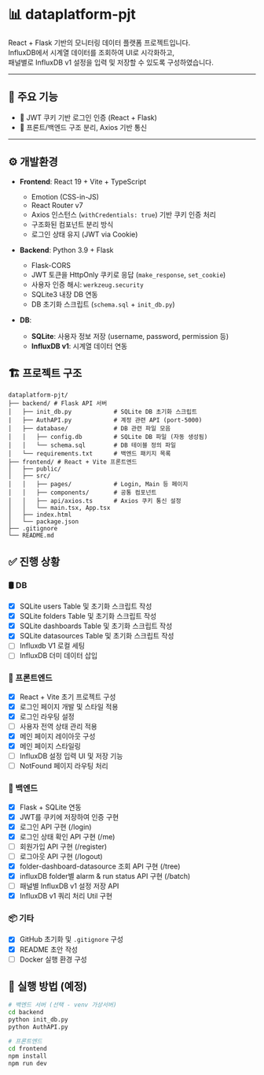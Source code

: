# 📊 dataplatform-pjt

React + Flask 기반의 모니터링 데이터 플랫폼 프로젝트입니다.  
InfluxDB에서 시계열 데이터를 조회하여 UI로 시각화하고,  
패널별로 InfluxDB v1 설정을 입력 및 저장할 수 있도록 구성하였습니다.

---

## 🚀 주요 기능

- 🔐 JWT 쿠키 기반 로그인 인증 (React + Flask)
- 🧩 프론트/백엔드 구조 분리, Axios 기반 통신

---

## ⚙️ 개발환경

- **Frontend**: React 19 + Vite + TypeScript

  - Emotion (CSS-in-JS)
  - React Router v7
  - Axios 인스턴스 (`withCredentials: true`) 기반 쿠키 인증 처리
  - 구조화된 컴포넌트 분리 방식
  - 로그인 상태 유지 (JWT via Cookie)

- **Backend**: Python 3.9 + Flask
  - Flask-CORS
  - JWT 토큰을 HttpOnly 쿠키로 응답 (`make_response`, `set_cookie`)
  - 사용자 인증 해시: `werkzeug.security`
  - SQLite3 내장 DB 연동
  - DB 초기화 스크립트 (`schema.sql` + `init_db.py`)
- **DB**:
  - **SQLite**: 사용자 정보 저장 (username, password, permission 등)
  - **InfluxDB v1**: 시계열 데이터 연동

## 🏗️ 프로젝트 구조

```
dataplatform-pjt/
├── backend/ # Flask API 서버
│   ├── init_db.py            # SQLite DB 초기화 스크립트
|   ├── AuthAPI.py            # 계정 관련 API (port-5000)
│   ├── database/             # DB 관련 파일 모음
│   │   ├── config.db         # SQLite DB 파일 (자동 생성됨)
│   │   └── schema.sql        # DB 테이블 정의 파일
│   └── requirements.txt      # 백엔드 패키지 목록
├── frontend/ # React + Vite 프론트엔드
│   ├── public/
│   ├── src/
│   │   ├── pages/            # Login, Main 등 페이지
│   │   ├── components/       # 공통 컴포넌트
│   │   ├── api/axios.ts      # Axios 쿠키 통신 설정
│   │   └── main.tsx, App.tsx
│   ├── index.html
│   └── package.json
├── .gitignore
└── README.md
```

## ✅ 진행 상황

### 🛢️ DB

- [x] SQLite users Table 및 초기화 스크립트 작성
- [x] SQLite folders Table 및 초기화 스크립트 작성
- [x] SQLite dashboards Table 및 초기화 스크립트 작성
- [x] SQLite datasources Table 및 초기화 스크립트 작성
- [ ] Influxdb V1 로컬 세팅
- [ ] InfluxDB 더미 데이터 삽입

### 🧩 프론트엔드

- [x] React + Vite 초기 프로젝트 구성
- [x] 로그인 페이지 개발 및 스타일 적용
- [x] 로그인 라우팅 설정
- [ ] 사용자 전역 상태 관리 적용
- [x] 메인 페이지 레이아웃 구성
- [x] 메인 페이지 스타일링
- [ ] InfluxDB 설정 입력 UI 및 저장 기능
- [ ] NotFound 페이지 라우팅 처리

### 🧠 백엔드

- [x] Flask + SQLite 연동
- [x] JWT를 쿠키에 저장하여 인증 구현
- [x] 로그인 API 구현 (/login)
- [x] 로그인 상태 확인 API 구현 (/me)
- [ ] 회원가입 API 구현 (/register)
- [ ] 로그아웃 API 구현 (/logout)
- [x] folder-dashboard-datasource 조회 API 구현 (/tree)
- [x] influxDB folder별 alarm & run status API 구현 (/batch)
- [ ] 패널별 InfluxDB v1 설정 저장 API
- [x] InfluxDB v1 쿼리 처리 Util 구현

### 📦 기타

- [x] GitHub 초기화 및 `.gitignore` 구성
- [x] README 초안 작성
- [ ] Docker 실행 환경 구성

## 🧪 실행 방법 (예정)

```bash
# 백엔드 서버 (선택 - venv 가상서버)
cd backend
python init_db.py
python AuthAPI.py

# 프론트엔드
cd frontend
npm install
npm run dev
```
